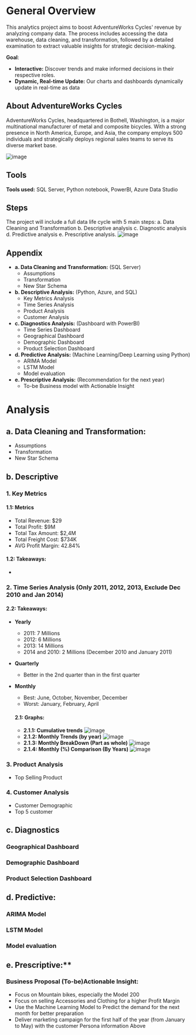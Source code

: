 # General Overview
This analytics project aims to boost AdventureWorks Cycles' revenue by analyzing company data. The process includes accessing the data warehouse, data cleaning, and transformation, followed by a detailed examination to extract valuable insights for strategic decision-making.

**Goal**: 
* **Interactive:** Discover trends and make informed decisions in their respective roles.
* **Dynamic, Real-time Update:**  Our charts and dashboards dynamically update in real-time as data

## About AdventureWorks Cycles
AdventureWorks Cycles, headquartered in Bothell, Washington, is a major multinational manufacturer of metal and composite bicycles. With a strong presence in North America, Europe, and Asia, the company employs 500 individuals and strategically deploys regional sales teams to serve its diverse market base.

![image](https://github.com/MarkPhamm/Adventureworks-Analytics/assets/99457952/677fbdee-9968-4ad1-b424-100208ade77e)


## Tools
**Tools used:** SQL Server, Python notebook, PowerBI, Azure Data Studio

## Steps

The project will include a full data life cycle with 5 main steps: 
a. Data Cleaning and Transformation
b. Descriptive analysis
c. Diagnostic analysis
d. Predictive analysis
e. Prescriptive analysis.
![image](https://github.com/MarkPhamm/Adventureworks-Analytics/assets/99457952/f51e16de-879d-4317-9ba5-f6cb0101cd85)

## Appendix
* **a. Data Cleaning and Transformation:** (SQL Server)
  * Assumptions
  * Transformation
  * New Star Schema
* **b. Descriptive Analysis:** (Python, Azure, and SQL)
  * Key Metrics Analysis
  * Time Series Analysis
  * Product Analysis
  * Customer Analysis
* **c. Diagnostics Analysis:** (Dashboard with PowerBI)
  * Time Series Dashboard
  * Geographical Dashboard
  * Demographic Dashboard
  * Product Selection Dashboard
* **d. Predictive Analysis:** (Machine Learning/Deep Learning using Python)
  * ARIMA Model
  * LSTM Model
  * Model evaluation
* **e. Prescriptive Analysis:** (Recommendation for the next year)
  * To-be Business model with Actionable Insight

# Analysis
## a. Data Cleaning and Transformation:
  * Assumptions
  * Transformation
  * New Star Schema

## b. Descriptive

### 1. Key Metrics
#### 1.1: Metrics
 - Total Revenue: $29
 - Total Profit: $9M
 - Total Tax Amount: $2,4M
 - Total Freight Cost: $734K
 - AVG Profit Margin: 42.84%
#### 1.2: Takeaways:
 - 

### 2. Time Series Analysis (Only 2011, 2012, 2013, Exclude Dec 2010 and Jan 2014)
#### 2.2: Takeaways: 
- **Yearly**
    - 2011: 7 Millions
    - 2012: 6 Millions
    - 2013: 14 Millions
    - 2014 and 2010: 2 Millions (December 2010 and January 2011)
- **Quarterly**
    - Better in the 2nd quarter than in the first quarter
- **Monthly**
    - Best: June, October, November, December
    - Worst: January, February, April
  
  #### 2.1: Graphs:
   * **2.1.1: Cumulative trends**
   ![image](https://github.com/MarkPhamm/Adventureworks-Analytics/assets/99457952/c938cd70-c199-4f1d-bdf2-30ea2344b556)
   * **2.1.2: Monthly Trends (by year)**
  ![image](https://github.com/MarkPhamm/Adventureworks-Analytics/assets/99457952/36c4edb9-a2b3-42e7-971d-7a71f5b2af92)
   * **2.1.3: Monthly BreakDown (Part as whole)**
  ![image](https://github.com/MarkPhamm/Adventureworks-Analytics/assets/99457952/7959357f-a15c-4c19-ba68-2c742374b3d3)
   * **2.1.4: Monthly (%) Comparison (By Years)**
  ![image](https://github.com/MarkPhamm/Adventureworks-Analytics/assets/99457952/1ba5c55e-a057-47b1-8269-1de03058fe0f)
### 3. Product Analysis
* Top Selling Product
### 4. Customer Analysis
* Customer Demographic
* Top 5 customer

## c. Diagnostics
### Geographical Dashboard
### Demographic Dashboard
### Product Selection Dashboard


## d. Predictive:
### ARIMA Model
### LSTM Model 
### Model evaluation

## e. Prescriptive:**
### Business Proposal (To-be​)Actionable Insight:
* Focus on Mountain bikes, especially the Model 200
* Focus on selling Accessories and Clothing for a higher Profit Margin
* Use the Machine Learning Model to Predict the demand for the next month for better preparation
* Deliver marketing campaign for the first half of the year (from January to May) with the customer Persona information Above

